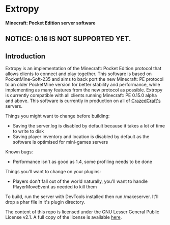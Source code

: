 Extropy
===================
__Minecraft: Pocket Edition server software__

## NOTICE: 0.16 IS NOT SUPPORTED YET.

Introduction
-------------

Extropy is an implementation of the Minecraft: Pocket Edition protocol that allows clients to connect and play
together. This software is based on PocketMine-Soft-235 and aims to back port the new Minecraft: PE protocol
to an older PocketMine version for better stability and performance, while implementing as many features from the new
protocol as possible. Extropy is currently compatible with all clients running Minecraft: PE 0.15.0 alpha and above.
This software is currently in production on all of [CrazedCraft's](https://twitter.com/CrazedCraft) servers.

Things you might want to change before building:
  - Saving the server.log is disabled by default because it takes a lot of time to write to disk
  - Saving player inventory and location is disabled by default as the software is optimised for mini-games servers

Known bugs:
   - Performance isn't as good as 1.4, some profiling needs to be done

Things you'll want to change on your plugins:
   - Players don't fall out of the world naturally, you'll want to handle PlayerMoveEvent as needed to kill them

To build, run the server with DevTools installed then run /makeserver. It'll drop a phar file in it's plugin directory.

The content of this repo is licensed under the GNU Lesser General Public License v2.1. A full copy of the license is
available [here](LICENSE).